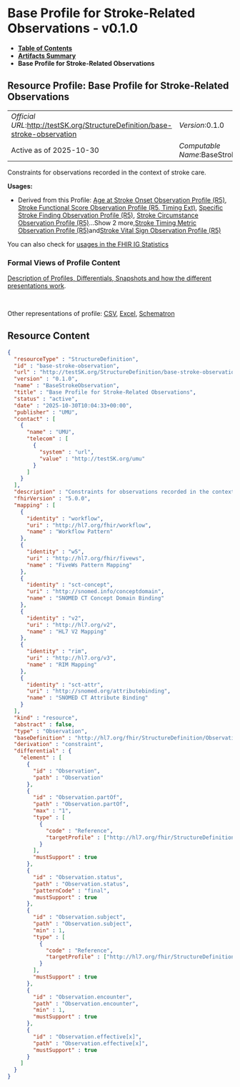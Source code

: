 # Base Profile for Stroke-Related Observations - v0.1.0

* [**Table of Contents**](toc.md)
* [**Artifacts Summary**](artifacts.md)
* **Base Profile for Stroke-Related Observations**

## Resource Profile: Base Profile for Stroke-Related Observations 

| | |
| :--- | :--- |
| *Official URL*:http://testSK.org/StructureDefinition/base-stroke-observation | *Version*:0.1.0 |
| Active as of 2025-10-30 | *Computable Name*:BaseStrokeObservation |

 
Constraints for observations recorded in the context of stroke care. 

**Usages:**

* Derived from this Profile: [Age at Stroke Onset Observation Profile (R5)](StructureDefinition-age-at-onset-observation-profile.md), [Stroke Functional Score Observation Profile (R5, Timing Ext)](StructureDefinition-functional-score-observation-profile.md), [Specific Stroke Finding Observation Profile (R5)](StructureDefinition-specific-finding-observation-profile.md), [Stroke Circumstance Observation Profile (R5)](StructureDefinition-stroke-circumstance-observation-profile.md)...Show 2 more,[Stroke Timing Metric Observation Profile (R5)](StructureDefinition-timing-metric-observation-profile.md)and[Stroke Vital Sign Observation Profile (R5)](StructureDefinition-vital-sign-observation-profile.md)

You can also check for [usages in the FHIR IG Statistics](https://packages2.fhir.org/xig/SKtestIG|current/StructureDefinition/base-stroke-observation)

### Formal Views of Profile Content

 [Description of Profiles, Differentials, Snapshots and how the different presentations work](http://build.fhir.org/ig/FHIR/ig-guidance/readingIgs.html#structure-definitions). 

 

Other representations of profile: [CSV](StructureDefinition-base-stroke-observation.csv), [Excel](StructureDefinition-base-stroke-observation.xlsx), [Schematron](StructureDefinition-base-stroke-observation.sch) 



## Resource Content

```json
{
  "resourceType" : "StructureDefinition",
  "id" : "base-stroke-observation",
  "url" : "http://testSK.org/StructureDefinition/base-stroke-observation",
  "version" : "0.1.0",
  "name" : "BaseStrokeObservation",
  "title" : "Base Profile for Stroke-Related Observations",
  "status" : "active",
  "date" : "2025-10-30T10:04:33+00:00",
  "publisher" : "UMU",
  "contact" : [
    {
      "name" : "UMU",
      "telecom" : [
        {
          "system" : "url",
          "value" : "http://testSK.org/umu"
        }
      ]
    }
  ],
  "description" : "Constraints for observations recorded in the context of stroke care.",
  "fhirVersion" : "5.0.0",
  "mapping" : [
    {
      "identity" : "workflow",
      "uri" : "http://hl7.org/fhir/workflow",
      "name" : "Workflow Pattern"
    },
    {
      "identity" : "w5",
      "uri" : "http://hl7.org/fhir/fivews",
      "name" : "FiveWs Pattern Mapping"
    },
    {
      "identity" : "sct-concept",
      "uri" : "http://snomed.info/conceptdomain",
      "name" : "SNOMED CT Concept Domain Binding"
    },
    {
      "identity" : "v2",
      "uri" : "http://hl7.org/v2",
      "name" : "HL7 V2 Mapping"
    },
    {
      "identity" : "rim",
      "uri" : "http://hl7.org/v3",
      "name" : "RIM Mapping"
    },
    {
      "identity" : "sct-attr",
      "uri" : "http://snomed.org/attributebinding",
      "name" : "SNOMED CT Attribute Binding"
    }
  ],
  "kind" : "resource",
  "abstract" : false,
  "type" : "Observation",
  "baseDefinition" : "http://hl7.org/fhir/StructureDefinition/Observation",
  "derivation" : "constraint",
  "differential" : {
    "element" : [
      {
        "id" : "Observation",
        "path" : "Observation"
      },
      {
        "id" : "Observation.partOf",
        "path" : "Observation.partOf",
        "max" : "1",
        "type" : [
          {
            "code" : "Reference",
            "targetProfile" : ["http://hl7.org/fhir/StructureDefinition/Procedure"]
          }
        ],
        "mustSupport" : true
      },
      {
        "id" : "Observation.status",
        "path" : "Observation.status",
        "patternCode" : "final",
        "mustSupport" : true
      },
      {
        "id" : "Observation.subject",
        "path" : "Observation.subject",
        "min" : 1,
        "type" : [
          {
            "code" : "Reference",
            "targetProfile" : ["http://hl7.org/fhir/StructureDefinition/Patient"]
          }
        ],
        "mustSupport" : true
      },
      {
        "id" : "Observation.encounter",
        "path" : "Observation.encounter",
        "min" : 1,
        "mustSupport" : true
      },
      {
        "id" : "Observation.effective[x]",
        "path" : "Observation.effective[x]",
        "mustSupport" : true
      }
    ]
  }
}

```
